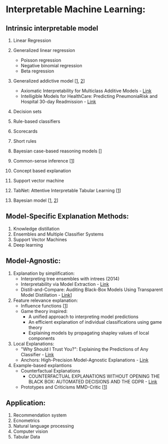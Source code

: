 # Interpretable Machine Learning:
## Intrinsic interpretable model
1. Linear Regression
2. Generalized linear regression
	- Poisson regression
	- Negative binomial regression
  	- Beta regression
    	
3. Generalized addictive model [[1](https://arxiv.org/pdf/1810.09092.pdf), 
				[2](http://people.dbmi.columbia.edu/noemie/papers/15kdd.pdf)]
	* Axiomatic Interpretability for Multiclass Additive Models - [Link](https://arxiv.org/pdf/1810.09092.pdf)
	* Intelligible Models for HealthCare: Predicting PneumoniaRisk and Hospital 30-day Readmission - [Link](http://people.dbmi.columbia.edu/noemie/papers/15kdd.pdf)
	
4. Decision sets 
5. Rule-based classifiers 
6. Scorecards
7. Short rules 
8. Bayesian case-based reasoning models []
9. Common-sense inference [[1](https://arxiv.org/pdf/1511.06426.pdf)]
10. Concept based explanation
12. Support vector machine
13. TabNet: Attentive Interpretable Tabular Learning [[1](https://arxiv.org/pdf/1908.07442.pdf)]
14. Bayesian model [[1](https://arxiv.org/pdf/1511.01644.pdf),
			[2](https://arxiv.org/pdf/1503.01161.pdf)]

## Model-Specific Explanation Methods:
1. Knowledge distillation
2. Ensembles and Multiple Classifier Systems
3. Support Vector Machines
4. Deep learning

## Model-Agnostic:
1. Explanation by simplification:
	* Interpreting tree ensembles with intrees (2014)
	* Interpretability via Model Extraction - [Link](https://arxiv.org/abs/1706.09773)
	* Distill-and-Compare: Auditing Black-Box Models Using Transparent Model Distillation - [Link](https://arxiv.org/abs/1710.06169)]
2. Feature relevance explanation:
	* Influence functions [[1](https://arxiv.org/pdf/1703.04730.pdf)]
	* Game theory inspired: 
		- A unified approach to interpreting model predictions
		- An efficient explanation of individual classifications using game theory
		- Explaining models by propagating shapley values of local
components
3. Local Explanations:
	* "Why Should I Trust You?": Explaining the Predictions of Any Classifier - [Link](https://arxiv.org/pdf/1602.04938.pdf)
	* Anchors: High-Precision Model-Agnostic Explanations - [Link](https://www.aaai.org/ocs/index.php/AAAI/AAAI18/paper/view/16982/15850)
4. Example-based explantions
	* Counterfactual Explanations 
		- COUNTERFACTUAL EXPLANATIONS WITHOUT OPENING THE BLACK BOX: AUTOMATED DECISIONS AND THE GDPR - [Link](https://arxiv.org/ftp/arxiv/papers/1711/1711.00399.pdf)
	* Prototypes and Criticisms MMD-Critic [[1](https://papers.nips.cc/paper/6300-examples-are-not-enough-learn-to-criticize-criticism-for-interpretability.pdf)]
	
## Application:
1. Recommendation system
2. Ecnometrics
3. Natural language processing
4. Computer vision
5. Tabular Data


